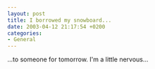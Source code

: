 ```yaml
---
layout: post
title: I borrowed my snowboard...
date: 2003-04-12 21:17:54 +0200
categories:
- General
---
```

<p>...to someone for tomorrow. I'm a little nervous...</p>
